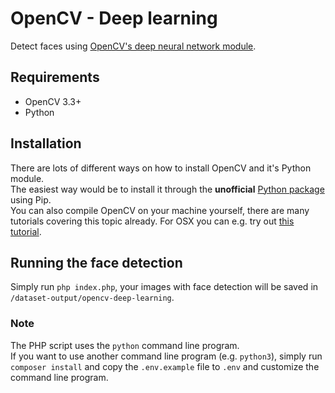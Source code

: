 # OpenCV - Deep learning
Detect faces using [OpenCV's deep neural network module](https://github.com/opencv/opencv/wiki/Deep-Learning-in-OpenCV).  

## Requirements
- OpenCV 3.3+
- Python

## Installation
There are lots of different ways on how to install OpenCV and it's Python module.  
The easiest way would be to install it through the **unofficial** [Python package](https://pypi.org/project/opencv-python/) using Pip.  
You can also compile OpenCV on your machine yourself, there are many tutorials covering this topic already.
For OSX you can e.g. try out [this tutorial](https://www.learnopencv.com/install-opencv3-on-macos/).

## Running the face detection
Simply run `php index.php`, your images with face detection will be saved in `/dataset-output/opencv-deep-learning`.

### Note
The PHP script uses the `python` command line program.  
If you want to use another command line program (e.g. `python3`),
simply run `composer install` and copy the `.env.example` file to `.env` and customize the command line program.
